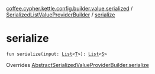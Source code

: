 [coffee.cypher.kettle.config.builder.value.serialized](../index.md) / [SerializedListValueProviderBuilder](index.md) / [serialize](./serialize.md)

# serialize

`fun serialize(input: `[`List`](https://kotlinlang.org/api/latest/jvm/stdlib/kotlin.collections/-list/index.html)`<`[`T`](index.md#T)`>): `[`List`](https://kotlinlang.org/api/latest/jvm/stdlib/kotlin.collections/-list/index.html)`<`[`S`](index.md#S)`>`

Overrides [AbstractSerializedValueProviderBuilder.serialize](../-abstract-serialized-value-provider-builder/serialize.md)

